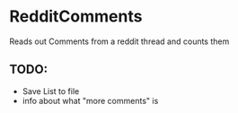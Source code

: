 # RedditComments
Reads out Comments from a reddit thread and counts them


## TODO:
* Save List to file
* info about what "more comments" is
